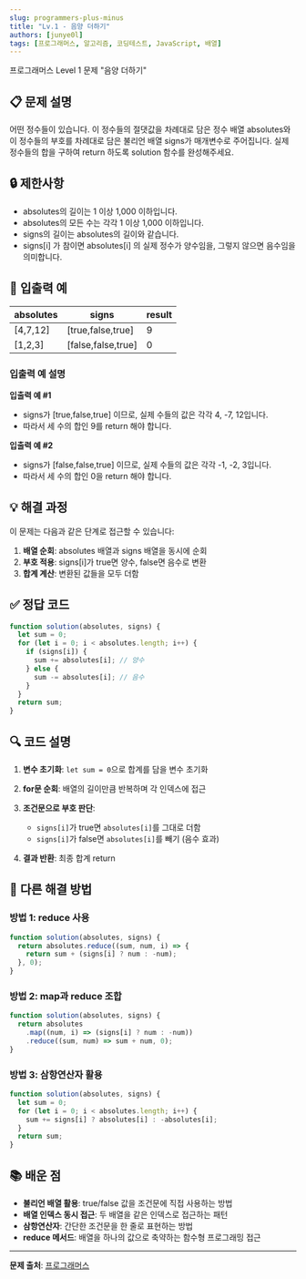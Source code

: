 ```yaml
---
slug: programmers-plus-minus
title: "Lv.1 - 음양 더하기"
authors: [junye0l]
tags: [프로그래머스, 알고리즘, 코딩테스트, JavaScript, 배열]
---
```


프로그래머스 Level 1 문제 "음양 더하기"

<!-- truncate -->

## 📋 문제 설명

어떤 정수들이 있습니다. 이 정수들의 절댓값을 차례대로 담은 정수 배열 absolutes와 이 정수들의 부호를 차례대로 담은 불리언 배열 signs가 매개변수로 주어집니다. 실제 정수들의 합을 구하여 return 하도록 solution 함수를 완성해주세요.

## 🔒 제한사항

- absolutes의 길이는 1 이상 1,000 이하입니다.
- absolutes의 모든 수는 각각 1 이상 1,000 이하입니다.
- signs의 길이는 absolutes의 길이와 같습니다.
- signs[i] 가 참이면 absolutes[i] 의 실제 정수가 양수임을, 그렇지 않으면 음수임을 의미합니다.

## 📝 입출력 예

| absolutes | signs              | result |
| --------- | ------------------ | ------ |
| [4,7,12]  | [true,false,true]  | 9      |
| [1,2,3]   | [false,false,true] | 0      |

### 입출력 예 설명

**입출력 예 #1**

- signs가 [true,false,true] 이므로, 실제 수들의 값은 각각 4, -7, 12입니다.
- 따라서 세 수의 합인 9를 return 해야 합니다.

**입출력 예 #2**

- signs가 [false,false,true] 이므로, 실제 수들의 값은 각각 -1, -2, 3입니다.
- 따라서 세 수의 합인 0을 return 해야 합니다.

## 💡 해결 과정

이 문제는 다음과 같은 단계로 접근할 수 있습니다:

1. **배열 순회**: absolutes 배열과 signs 배열을 동시에 순회
2. **부호 적용**: signs[i]가 true면 양수, false면 음수로 변환
3. **합계 계산**: 변환된 값들을 모두 더함

## ✅ 정답 코드

```javascript
function solution(absolutes, signs) {
  let sum = 0;
  for (let i = 0; i < absolutes.length; i++) {
    if (signs[i]) {
      sum += absolutes[i]; // 양수
    } else {
      sum -= absolutes[i]; // 음수
    }
  }
  return sum;
}
```

## 🔍 코드 설명

1. **변수 초기화**: `let sum = 0`으로 합계를 담을 변수 초기화

2. **for문 순회**: 배열의 길이만큼 반복하며 각 인덱스에 접근

3. **조건문으로 부호 판단**:

   - `signs[i]`가 true면 `absolutes[i]`를 그대로 더함
   - `signs[i]`가 false면 `absolutes[i]`를 빼기 (음수 효과)

4. **결과 반환**: 최종 합계 return

## 🚀 다른 해결 방법

### 방법 1: reduce 사용

```javascript
function solution(absolutes, signs) {
  return absolutes.reduce((sum, num, i) => {
    return sum + (signs[i] ? num : -num);
  }, 0);
}
```

### 방법 2: map과 reduce 조합

```javascript
function solution(absolutes, signs) {
  return absolutes
    .map((num, i) => (signs[i] ? num : -num))
    .reduce((sum, num) => sum + num, 0);
}
```

### 방법 3: 삼항연산자 활용

```javascript
function solution(absolutes, signs) {
  let sum = 0;
  for (let i = 0; i < absolutes.length; i++) {
    sum += signs[i] ? absolutes[i] : -absolutes[i];
  }
  return sum;
}
```

## 📚 배운 점

- **불리언 배열 활용**: true/false 값을 조건문에 직접 사용하는 방법
- **배열 인덱스 동시 접근**: 두 배열을 같은 인덱스로 접근하는 패턴
- **삼항연산자**: 간단한 조건문을 한 줄로 표현하는 방법
- **reduce 메서드**: 배열을 하나의 값으로 축약하는 함수형 프로그래밍 접근

---

**문제 출처**: [프로그래머스](https://programmers.co.kr/)
